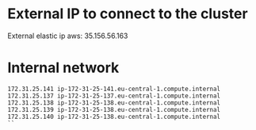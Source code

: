 
# External IP to connect to the cluster
External elastic ip aws: 35.156.56.163

# Internal network
```
172.31.25.141 ip-172-31-25-141.eu-central-1.compute.internal 
172.31.25.137 ip-172-31-25-137.eu-central-1.compute.internal 
172.31.25.138 ip-172-31-25-138.eu-central-1.compute.internal 
172.31.25.139 ip-172-31-25-138.eu-central-1.compute.internal 
172.31.25.140 ip-172-31-25-138.eu-central-1.compute.internal
``

